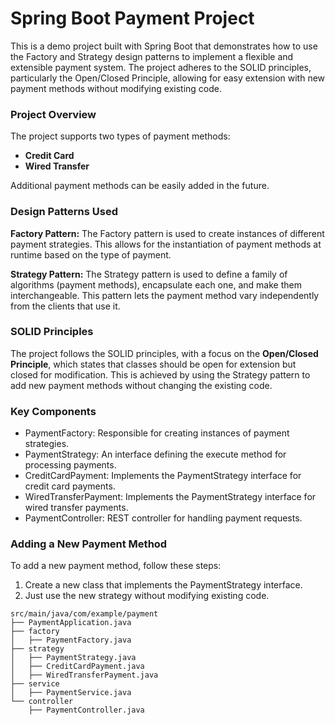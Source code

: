 # Spring Boot Payment Project
This is a demo project built with Spring Boot that demonstrates how to use the Factory and Strategy design patterns to implement a flexible and extensible payment system. The project adheres to the SOLID principles, particularly the Open/Closed Principle, allowing for easy extension with new payment methods without modifying existing code.

### Project Overview
The project supports two types of payment methods:

* **Credit Card** 
* **Wired Transfer**

Additional payment methods can be easily added in the future.

### Design Patterns Used
**Factory Pattern:**
The Factory pattern is used to create instances of different payment strategies. This allows for the instantiation of payment methods at runtime based on the type of payment.

**Strategy Pattern:**
The Strategy pattern is used to define a family of algorithms (payment methods), encapsulate each one, and make them interchangeable. This pattern lets the payment method vary independently from the clients that use it.

### SOLID Principles
The project follows the SOLID principles, with a focus on the **Open/Closed Principle**, which states that classes should be open for extension but closed for modification. This is achieved by using the Strategy pattern to add new payment methods without changing the existing code.


### Key Components
* PaymentFactory: Responsible for creating instances of payment strategies.
* PaymentStrategy: An interface defining the execute method for processing payments.
* CreditCardPayment: Implements the PaymentStrategy interface for credit card payments.
* WiredTransferPayment: Implements the PaymentStrategy interface for wired transfer payments.
* PaymentController: REST controller for handling payment requests.

### Adding a New Payment Method
To add a new payment method, follow these steps:
1. Create a new class that implements the PaymentStrategy interface.
2. Just use the new strategy without modifying existing code.

``` plaintext
src/main/java/com/example/payment
├── PaymentApplication.java
├── factory
│   ├── PaymentFactory.java
├── strategy
│   ├── PaymentStrategy.java
│   ├── CreditCardPayment.java
│   ├── WiredTransferPayment.java
├── service
│   ├── PaymentService.java
└── controller
    ├── PaymentController.java
```


